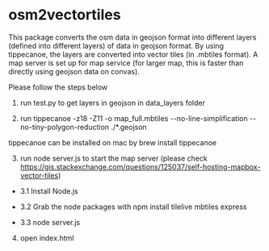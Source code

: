 # osm2vectortiles

This package converts the osm data in geojson format into different layers (defined into different layers) of data in geojson format. By using tippecanoe, the layers are converted into vector tiles (in .mbtiles format). A map server is set up for map service (for larger map, this is faster than directly using geojson data on convas).

Please follow the steps below

1. run test.py to get layers in geojson in data_layers folder

3. run tippecanoe -z18 -Z11 -o map_full.mbtiles --no-line-simplification --no-tiny-polygon-reduction ./*.geojson

tippecanoe can be installed on mac by 
brew install tippecanoe

3. run node server.js to start the map server (please check https://gis.stackexchange.com/questions/125037/self-hosting-mapbox-vector-tiles)

- 3.1 Install Node.js

- 3.2 Grab the node packages with npm install tilelive mbtiles express

- 3.3 node server.js

4. open index.html
